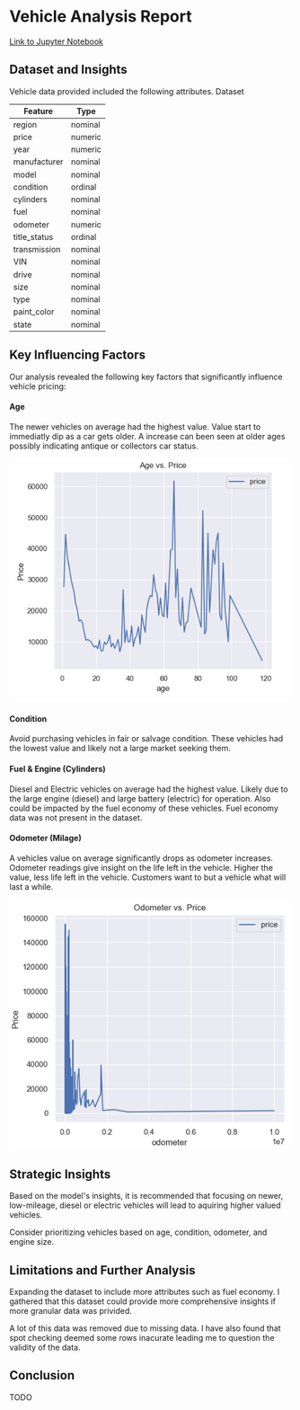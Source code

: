 # Vehicle Analysis Report

[Link to Jupyter Notebook](analysis.ipynb)

## Dataset and Insights
Vehicle data provided included the following attributes. Dataset 

| Feature       | Type    |
|---------------|---------|
| region        | nominal |
| price         | numeric |
| year          | numeric |
| manufacturer  | nominal |
| model         | nominal |
| condition     | ordinal |
| cylinders     | nominal |
| fuel          | nominal |
| odometer      | numeric |
| title_status  | ordinal |
| transmission  | nominal |
| VIN           | nominal |
| drive         | nominal |
| size          | nominal |
| type          | nominal |
| paint_color   | nominal |
| state         | nominal |


## Key Influencing Factors
Our analysis revealed the following key factors that significantly influence vehicle pricing:

#### Age 
The newer vehicles on average had the highest value. Value start to immediatly dip as a car gets older. A increase can been seen at older ages possibly indicating antique or collectors car status.

![Description of image](images/age_price.png)

#### Condition
Avoid purchasing vehicles in fair or salvage condition. These vehicles had the lowest value and likely not a large market seeking them. 

#### Fuel & Engine (Cylinders)
Diesel and Electric vehicles on average had the highest value. Likely due to the large engine (diesel) and large battery (electric) for operation. Also could be impacted by the fuel economy of these vehicles. Fuel economy data was not present in the dataset.

#### Odometer (Milage)
A vehicles value on average significantly drops as odometer increases. Odometer readings give insight on the life left in the vehicle. Higher the value, less life left in the vehicle. Customers want to but a vehicle what will last a while.

![Description of image](images/odometer_price.png)

## Strategic Insights

Based on the model's insights, it is recommended that focusing on newer, low-mileage, diesel or electric vehicles will lead to aquiring higher valued vehicles.

Consider prioritizing vehicles based on age, condition, odometer, and engine size.

## Limitations and Further Analysis
Expanding the dataset to include more attributes such as fuel economy. I gathered that this dataset could provide more comprehensive insights if more granular data was privided.

A lot of this data was removed due to missing data. I have also found that spot checking deemed some rows inacurate leading me to question the validity of the data. 

## Conclusion
TODO
